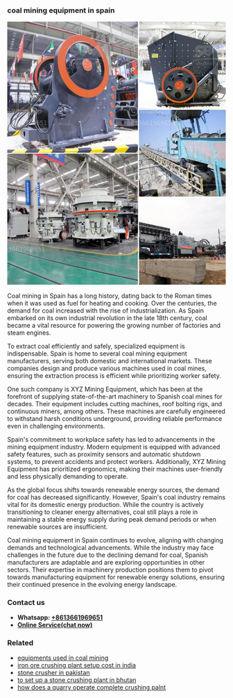 <h3>coal mining equipment in spain</h3><img src='1702953023.jpg' alt=''><p>Coal mining in Spain has a long history, dating back to the Roman times when it was used as fuel for heating and cooking. Over the centuries, the demand for coal increased with the rise of industrialization. As Spain embarked on its own industrial revolution in the late 18th century, coal became a vital resource for powering the growing number of factories and steam engines.</p><p>To extract coal efficiently and safely, specialized equipment is indispensable. Spain is home to several coal mining equipment manufacturers, serving both domestic and international markets. These companies design and produce various machines used in coal mines, ensuring the extraction process is efficient while prioritizing worker safety.</p><p>One such company is XYZ Mining Equipment, which has been at the forefront of supplying state-of-the-art machinery to Spanish coal mines for decades. Their equipment includes cutting machines, roof bolting rigs, and continuous miners, among others. These machines are carefully engineered to withstand harsh conditions underground, providing reliable performance even in challenging environments.</p><p>Spain's commitment to workplace safety has led to advancements in the mining equipment industry. Modern equipment is equipped with advanced safety features, such as proximity sensors and automatic shutdown systems, to prevent accidents and protect workers. Additionally, XYZ Mining Equipment has prioritized ergonomics, making their machines user-friendly and less physically demanding to operate.</p><p>As the global focus shifts towards renewable energy sources, the demand for coal has decreased significantly. However, Spain's coal industry remains vital for its domestic energy production. While the country is actively transitioning to cleaner energy alternatives, coal still plays a role in maintaining a stable energy supply during peak demand periods or when renewable sources are insufficient.</p><p>Coal mining equipment in Spain continues to evolve, aligning with changing demands and technological advancements. While the industry may face challenges in the future due to the declining demand for coal, Spanish manufacturers are adaptable and are exploring opportunities in other sectors. Their expertise in machinery production positions them to pivot towards manufacturing equipment for renewable energy solutions, ensuring their continued presence in the evolving energy landscape.</p><h3>Contact us</h3><ul><li><strong>Whatsapp:&nbsp;<a href="https://wa.me/8613661969651">+8613661969651</a></strong></li><li><a href="https://swt.shibang-china.com/?git&amp;zhl&amp;coal mining equipment in spain"><strong>Online Service(chat now)</strong></a></li></ul><h3>Related</h3><ul><li><a href='equipments used in coal mining.md'>equipments used in coal mining</a></li><li><a href='iron ore crushing plant setup cost in india.md'>iron ore crushing plant setup cost in india</a></li><li><a href='stone crusher in pakistan.md'>stone crusher in pakistan</a></li><li><a href='to set up a stone crushing plant in bhutan.md'>to set up a stone crushing plant in bhutan</a></li><li><a href='how does a quarry operate complete crushing palnt.md'>how does a quarry operate complete crushing palnt</a></li></ul>